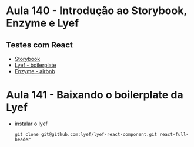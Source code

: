 # Aula 140 - Introdução ao Storybook, Enzyme e Lyef


## Testes com React

- [Storybook](https://github.com/storybooks/storybook)
- [Lyef - boilerplate](https://github.com/lyef/)
- [Enzyme - airbnb](https://github.com/airbnb/enzyme)


# Aula 141 - Baixando o boilerplate da Lyef

- instalar o lyef

      git clone git@github.com:lyef/lyef-react-component.git react-full-header
